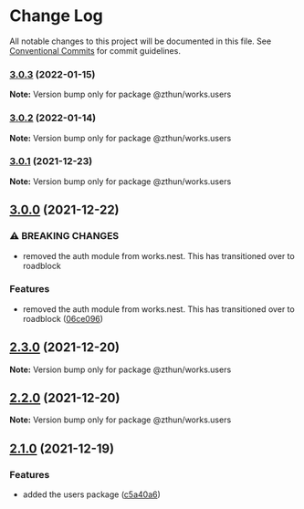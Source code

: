 # Change Log

All notable changes to this project will be documented in this file.
See [Conventional Commits](https://conventionalcommits.org) for commit guidelines.

### [3.0.3](https://github.com/zthun/works/compare/v3.0.2...v3.0.3) (2022-01-15)

**Note:** Version bump only for package @zthun/works.users





### [3.0.2](https://github.com/zthun/works/compare/v3.0.1...v3.0.2) (2022-01-14)

**Note:** Version bump only for package @zthun/works.users





### [3.0.1](https://github.com/zthun/works/compare/v3.0.0...v3.0.1) (2021-12-23)

**Note:** Version bump only for package @zthun/works.users





## [3.0.0](https://github.com/zthun/works/compare/v2.4.1...v3.0.0) (2021-12-22)


### ⚠ BREAKING CHANGES

* removed the auth module from works.nest.  This has transitioned over to roadblock

### Features

* removed the auth module from works.nest.  This has transitioned over to roadblock ([06ce096](https://github.com/zthun/works/commit/06ce096e4bd014a3793c97fa5f7457b075ca0535))



## [2.3.0](https://github.com/zthun/works/compare/v2.2.1...v2.3.0) (2021-12-20)

**Note:** Version bump only for package @zthun/works.users





## [2.2.0](https://github.com/zthun/works/compare/v2.1.0...v2.2.0) (2021-12-20)

**Note:** Version bump only for package @zthun/works.users





## [2.1.0](https://github.com/zthun/works/compare/v2.0.0...v2.1.0) (2021-12-19)


### Features

* added the users package ([c5a40a6](https://github.com/zthun/works/commit/c5a40a6fb6e2061f98aa96692977614ae30b78cd))

